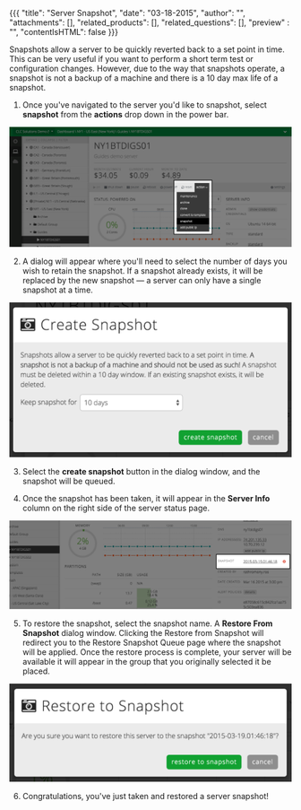 {{{
  "title": "Server Snapshot",
  "date": "03-18-2015",
  "author": "",
  "attachments": [],
  "related_products": [],
  "related_questions": [],
  "preview" : "",
  "contentIsHTML": false
}}}

Snapshots allow a server to be quickly reverted back to a set point in time. This can be very useful if you want to perform a short term test or configuration changes. However, due to the way that snapshots operate, a snapshot is not a backup of a machine and there is a 10 day max life of a snapshot.

1. Once you've navigated to the server you'd like to snapshot, select **snapshot** from the **actions** drop down in the power bar.

  ![The Snapshot button in the Control Portal](../images/servers-snapshot-1.png)

2. A dialog will appear where you'll need to select the number of days you wish to retain the snapshot. If a snapshot already exists, it will be replaced by the new snapshot &mdash; a server can only have a single snapshot at a time.

  ![The Snapshot button in the Control Portal](../images/servers-snapshot-2.png)

3. Select the **create snapshot** button in the dialog window, and the snapshot will be queued.

4. Once the snapshot has been taken, it will appear in the **Server Info** column on the right side of the server status page.

  ![An existing server snapshot in the Control Portal](../images/servers-snapshot-3.png)

5. To restore the snapshot, select the snapshot name. A **Restore From Snapshot** dialog window. Clicking the Restore from Snapshot will redirect you to the Restore Snapshot Queue page where the snapshot will be applied. Once the restore process is complete, your server will be available it will appear in the group that you originally selected it be placed.

  ![Restore a snapshot in the Control Portal](../images/servers-snapshot-4.png)

6. Congratulations, you've just taken and restored a server snapshot!

